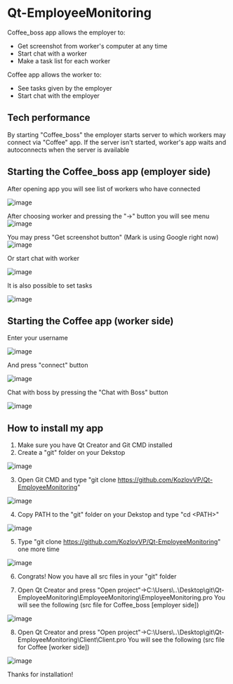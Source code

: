# Qt-EmployeeMonitoring 
Coffee_boss app allows the employer to:
* Get screenshot from worker's computer at any time
* Start chat with a worker
* Make a task list for each worker

Coffee app allows the worker to:
* See tasks given by the employer
* Start chat with the employer

## Tech performance
By starting "Coffee_boss" the employer starts server to which workers may connect via "Coffee" app. If the server isn't started, worker's app waits and autoconnects when the server is available

## Starting the Coffee_boss app (employer side)
After opening app you will see list of workers who have connected

![image](https://github.com/KozlovVP/Qt-EmployeeMonitoring/assets/114473389/29f30a3e-67b6-49e6-b79c-56027b4802b6)

After choosing worker and pressing the "->" button you will see menu
![image](https://github.com/KozlovVP/Qt-EmployeeMonitoring/assets/114473389/6ebc9755-e7f3-472d-8370-38266cbf88cf)

You may press "Get screenshot button" (Mark is using Google right now)
![image](https://github.com/KozlovVP/Qt-EmployeeMonitoring/assets/114473389/c9ea9480-9e66-46a0-a95c-ae0760420769)

Or start chat with worker

![image](https://github.com/KozlovVP/Qt-EmployeeMonitoring/assets/114473389/ee3ce48b-3111-405d-9243-67536803a114)

It is also possible to set tasks

![image](https://github.com/KozlovVP/Qt-EmployeeMonitoring/assets/114473389/4ce1bc51-9639-4df4-9338-684feb87c984)


## Starting the Coffee app (worker side)
Enter your username

![image](https://github.com/KozlovVP/Qt-EmployeeMonitoring/assets/114473389/a6bf6281-d9df-4427-af94-60ff3933222b)

And press "connect" button

![image](https://github.com/KozlovVP/Qt-EmployeeMonitoring/assets/114473389/ae0de0e6-7cf5-44fa-a111-ebf979a9b978)


Chat with boss by pressing the "Chat with Boss" button

![image](https://github.com/KozlovVP/Qt-EmployeeMonitoring/assets/114473389/c781bc61-5ec9-4f1a-82b4-491f3dd54502)

## How to install my app
1) Make sure you have Qt Creator and Git CMD installed
2) Create a "git" folder on your Dekstop

![image](https://github.com/KozlovVP/Qt-EmployeeMonitoring/assets/114473389/45e6e0d7-e09b-4fd8-9c74-55246530dcb9)

3) Open Git CMD and type "git clone https://github.com/KozlovVP/Qt-EmployeeMonitoring"

![image](https://github.com/KozlovVP/Qt-EmployeeMonitoring/assets/114473389/61e41d25-c9c9-460e-aa88-9d05e867983f)

4) Copy PATH to the "git" folder on your Dekstop and type "cd \<PATH\>"

![image](https://github.com/KozlovVP/Qt-EmployeeMonitoring/assets/114473389/c53cb437-f68d-4a53-968c-b38eee295eaa)

5) Type "git clone https://github.com/KozlovVP/Qt-EmployeeMonitoring" one more time

![image](https://github.com/KozlovVP/Qt-EmployeeMonitoring/assets/114473389/791a10e3-7c2d-45fe-a63b-8081f7868549)

6) Congrats! Now you have all src files in your "git" folder

7) Open Qt Creator and press "Open project"->C:\Users\\..\Desktop\git\Qt-EmployeeMonitoring\EmployeeMonitoring\EmployeeMonitoring.pro
You will see the following (src file for Coffee_boss [employer side])

![image](https://github.com/KozlovVP/Qt-EmployeeMonitoring/assets/114473389/79183998-3185-4640-8fd7-acdd0797c405)

8) Open Qt Creator and press "Open project"->C:\Users\\..\Desktop\git\Qt-EmployeeMonitoring\Client\Client.pro
You will see the following (src file for Coffee [worker side])

![image](https://github.com/KozlovVP/Qt-EmployeeMonitoring/assets/114473389/1b12ee4c-9053-4d1b-b2cc-be8aeee18f79)

Thanks for installation!

